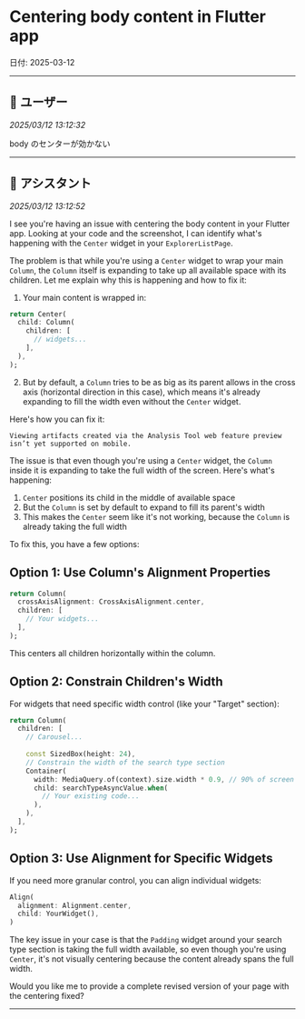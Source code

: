 # Centering body content in Flutter app

日付: 2025-03-12

---

## 👤 ユーザー
*2025/03/12 13:12:32*

body のセンターが効かない

---

## 🤖 アシスタント
*2025/03/12 13:12:52*

I see you're having an issue with centering the body content in your Flutter app. Looking at your code and the screenshot, I can identify what's happening with the `Center` widget in your `ExplorerListPage`.

The problem is that while you're using a `Center` widget to wrap your main `Column`, the `Column` itself is expanding to take up all available space with its children. Let me explain why this is happening and how to fix it:

1. Your main content is wrapped in:
```dart
return Center(
  child: Column(
    children: [
      // widgets...
    ],
  ),
);
```

2. But by default, a `Column` tries to be as big as its parent allows in the cross axis (horizontal direction in this case), which means it's already expanding to fill the width even without the `Center` widget.

Here's how you can fix it:
```
Viewing artifacts created via the Analysis Tool web feature preview isn’t yet supported on mobile.
```



The issue is that even though you're using a `Center` widget, the `Column` inside it is expanding to take the full width of the screen. Here's what's happening:

1. `Center` positions its child in the middle of available space
2. But the `Column` is set by default to expand to fill its parent's width
3. This makes the `Center` seem like it's not working, because the `Column` is already taking the full width

To fix this, you have a few options:

## Option 1: Use Column's Alignment Properties

```dart
return Column(
  crossAxisAlignment: CrossAxisAlignment.center,
  children: [
    // Your widgets...
  ],
);
```

This centers all children horizontally within the column.

## Option 2: Constrain Children's Width

For widgets that need specific width control (like your "Target" section):

```dart
return Column(
  children: [
    // Carousel...
    
    const SizedBox(height: 24),
    // Constrain the width of the search type section
    Container(
      width: MediaQuery.of(context).size.width * 0.9, // 90% of screen width
      child: searchTypeAsyncValue.when(
        // Your existing code...
      ),
    ),
  ],
);
```

## Option 3: Use Alignment for Specific Widgets

If you need more granular control, you can align individual widgets:

```dart
Align(
  alignment: Alignment.center,
  child: YourWidget(),
)
```

The key issue in your case is that the `Padding` widget around your search type section is taking the full width available, so even though you're using `Center`, it's not visually centering because the content already spans the full width.

Would you like me to provide a complete revised version of your page with the centering fixed?

---
